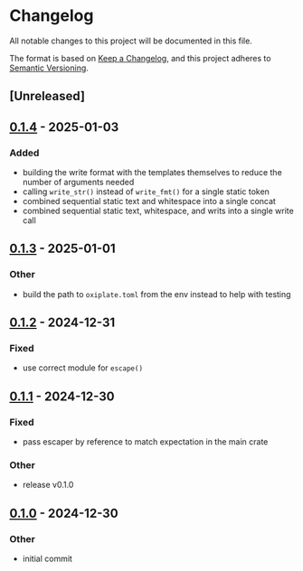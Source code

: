 # Changelog

All notable changes to this project will be documented in this file.

The format is based on [Keep a Changelog](https://keepachangelog.com/en/1.0.0/),
and this project adheres to [Semantic Versioning](https://semver.org/spec/v2.0.0.html).

## [Unreleased]

## [0.1.4](https://github.com/0b10011/oxiplate-derive/compare/v0.1.3...v0.1.4) - 2025-01-03

### Added

- building the write format with the templates themselves to reduce the number of arguments needed
- calling `write_str()` instead of `write_fmt()` for a single static token
- combined sequential static text and whitespace into a single concat
- combined sequential static text, whitespace, and writs into a single write call

## [0.1.3](https://github.com/0b10011/oxiplate-derive/compare/v0.1.2...v0.1.3) - 2025-01-01

### Other

- build the path to `oxiplate.toml` from the env instead to help with testing

## [0.1.2](https://github.com/0b10011/oxiplate-derive/compare/v0.1.1...v0.1.2) - 2024-12-31

### Fixed

- use correct module for `escape()`

## [0.1.1](https://github.com/0b10011/oxiplate-derive/compare/v0.1.0...v0.1.1) - 2024-12-30

### Fixed

- pass escaper by reference to match expectation in the main crate

### Other

- release v0.1.0

## [0.1.0](https://github.com/0b10011/oxiplate-derive/releases/tag/v0.1.0) - 2024-12-30

### Other

- initial commit
